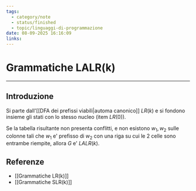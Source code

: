 ```yaml
---
tags:
  - category/note
  - status/finished
  - topic/linguaggi-di-programmazione
date: 08-09-2025 16:16:09
links:
---
```

# Grammatiche LALR(k)
---
## Introduzione
Si parte dall'[[DFA dei prefissi viabili|automa canonico]] $LR(k)$ e si fondono insieme gli stati con lo stesso nucleo (item $LR(0)$).

Se la tabella risultante non presenta conflitti, e non esistono $w_{1}, w_{2}$ sulle colonne tali che $w_{1}$ e' prefisso di $w_{2}$ con una riga su cui le 2 celle sono entrambe riempite, allora $G$ e' $LALR(k)$.

## Referenze
- [[Grammatiche LR(k)]]
- [[Grammatiche SLR(k)]]